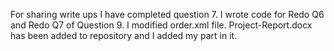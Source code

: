 For sharing write ups
I have completed question 7.
I wrote code for Redo Q6 and Redo Q7 of Question 9.
I modified order.xml file.
Project-Report.docx has been added to repository and I added my part in it.